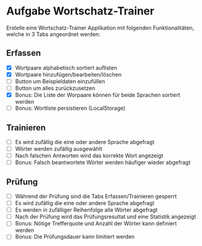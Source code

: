 # Aufgabe Wortschatz-Trainer
Erstelle eine Wortschatz-Trainer Applikation mit folgenden Funktionalitäten, welche in 3 Tabs angeordnet werden:

## Erfassen
- [x] Wortpaare alphabetisch sortiert auflisten
- [x] Wortpaare hinzufügen/bearbeiten/löschen
- [ ] Button um Beispieldaten einzufüllen
- [ ] Button um alles zurückzusetzen
- [x] Bonus: Die Liste der Worpaare können für beide Sprachen sortiert werden
- [ ] Bonus: Wortliste persistieren (LocalStorage)

## Trainieren
- [ ] Es wird zufällig die eine oder andere Sprache abgefragt
- [ ] Wörter werden zufällig ausgewählt
- [ ] Nach falschen Antworten wird das korrekte Wort angezeigt
- [ ] Bonus: Falsch beantwortete Wörter werden häufiger wieder abgefragt

## Prüfung
- [ ] Während der Prüfung sind die Tabs Erfassen/Trainieren gesperrt
- [ ] Es wird zufällig die eine oder andere Sprache abgefragt
- [ ] Es werden in zufälliger Reihenfolge alle Wörter abgefragt
- [ ] Nach der Prüfung wird das Prüfungsresultat und eine Statistik angezeigt
- [ ] Bonus: Nötige Trefferquote und Anzahl der Wörter kann definiert werden
- [ ] Bonus: Die Prüfungsdauer kann limitiert werden
